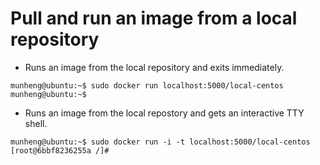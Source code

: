 # Pull and run an image from a local repository

* Runs an image from the local repository and exits immediately.

```shell
munheng@ubuntu:~$ sudo docker run localhost:5000/local-centos
munheng@ubuntu:~$ 
```
* Runs an image from the local repostory and gets an interactive TTY shell.

```shell
munheng@ubuntu:~$ sudo docker run -i -t localhost:5000/local-centos 
[root@6bbf8236255a /]# 
```

